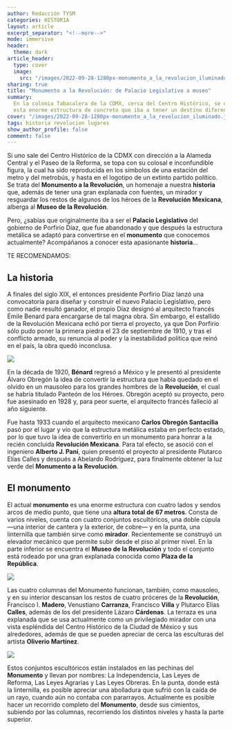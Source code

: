 ```yaml
---
author: Redacción TYSM
categories: HISTORIA
layout: article
excerpt_separator: "<!--more-->"
mode: immersive
header:
  theme: dark
article_header:
  type: cover
  image:
    src: "/images/2022-09-28-1280px-monumento_a_la_revolucion_iluminado.jpeg"
sharing: true
title: "Monumento a la Revolución: de Palacio Legislativo a museo"
summary:
  En la colonia Tabacalera de la CDMX, cerca del Centro Histórico, se encuentra
  esta enorme estructura de concreto que iba a tener un destino diferente…
cover: "/images/2022-09-28-1280px-monumento_a_la_revolucion_iluminado.jpeg"
tags: historia revolucion lugares
show_author_profile: false
comment: false
---
```


Si uno sale del Centro Histórico de la CDMX con dirección a la Alameda Central y el Paseo de la Reforma, se topa con su colosal e inconfundible figura, la cual ha sido reproducida en los símbolos de una estación del metro y del metrobús, y hasta en el logotipo de un extinto partido político. Se trata del **Monumento a la Revolución**, un homenaje a nuestra **historia** que, además de tener una gran explanada con fuentes, un mirador y resguardar los restos de algunos de los héroes de la **Revolución Mexicana**, alberga al **Museo de la Revolución**.

Pero, ¿sabías que originalmente iba a ser el **Palacio Legislativo** del gobierno de Porfirio Díaz, que fue abandonado y que después la estructura metálica se adaptó para convertirse en el **monumento** que conocemos actualmente? Acompáñanos a conocer esta apasionante **historia**…

TE RECOMENDAMOS:

## La historia

A finales del siglo XIX, el entonces presidente Porfirio Díaz lanzó una convocatoria para diseñar y construir el nuevo Palacio Legislativo, pero como nadie resultó ganador, el propio Díaz designó al arquitecto francés Émile Benard para encargarse de tal magna obra. Sin embargo, el estallido de la Revolución Mexicana echó por tierra el proyecto, ya que Don Porfirio sólo pudo poner la primera piedra el 23 de septiembre de 1910, y tras el conflicto armado, su renuncia al poder y la inestabilidad política que reinó en el país, la obra quedó inconclusa.

![](https://upload.wikimedia.org/wikipedia/commons/8/8c/Palacio_Legislativo_Mexico_%28Maqueta%29.jpg)

En la década de 1920, **Bénard** regresó a México y le presentó al presidente Álvaro Obregón la idea de convertir la estructura que había quedado en el olvido en un mausoleo para los grandes hombres de la **Revolución**, el cual se habría titulado Panteón de los Héroes. Obregón aceptó su proyecto, pero fue asesinado en 1928 y, para peor suerte, el arquitecto francés falleció al año siguiente.

Fue hasta 1933 cuando el arquitecto mexicano **Carlos Obregón Santacilia** pasó por el lugar y vio que la estructura metálica estaba en perfecto estado, por lo que tuvo la idea de convertirlo en un monumento para honrar a la recién concluida **Revolución Mexicana**. Para tal efecto, se asoció con el ingeniero **Alberto J. Pani**, quien presentó el proyecto al presidente Plutarco Elías Calles y después a Abelardo Rodríguez, para finalmente obtener la luz verde del **Monumento a la Revolución**.

## El monumento

El actual **monumento** es una enorme estructura con cuatro lados y sendos arcos de medio punto, que tiene una **altura total de 67 metros**. Consta de varios niveles, cuenta con cuatro conjuntos escultóricos, una doble cúpula —una interior de cantera y la exterior, de cobre— y en la punta, una linternilla que también sirve como **mirador**. Recientemente se construyó un elevador mecánico que permite subir desde el piso al primer nivel. En la parte inferior se encuentra el **Museo de la Revolución** y todo el conjunto está rodeado por una gran explanada conocida como **Plaza de la República**.

![](https://upload.wikimedia.org/wikipedia/commons/thumb/b/b7/Monumento_a_la_Revoluci%C3%B3n_1.jpg/1024px-Monumento_a_la_Revoluci%C3%B3n_1.jpg)

Las cuatro columnas del Monumento funcionan, también, como mausoleo, y en su interior descansan los restos de cuatro próceres de la **Revolución**, Francisco I. **Madero**, Venustiano **Carranza**, Francisco **Villa** y Plutarco Elías **Calles**, además de los del presidente Lázaro **Cárdenas**. La terraza es una explanada que se usa actualmente como un privilegiado mirador con una vista espléndida del Centro Histórico de la Ciudad de México y sus alrededores, además de que se pueden apreciar de cerca las esculturas del artista **Oliverio Martínez**.

![](https://upload.wikimedia.org/wikipedia/commons/thumb/e/ea/Escultura_%22Independencia%22.jpg/768px-Escultura_%22Independencia%22.jpg)

Estos conjuntos escultóricos están instalados en las pechinas del **Monumento** y llevan por nombres: La Independencia, Las Leyes de Reforma, Las Leyes Agrarias y Las Leyes Obreras. En la punta, donde está la linternilla, es posible apreciar una abolladura que sufrió con la caída de un rayo, cuando aún no contaba con pararrayos. Actualmente es posible hacer un recorrido completo del **Monumento**, desde sus cimientos, subiendo por las columnas, recorriendo los distintos niveles y hasta la parte superior.
